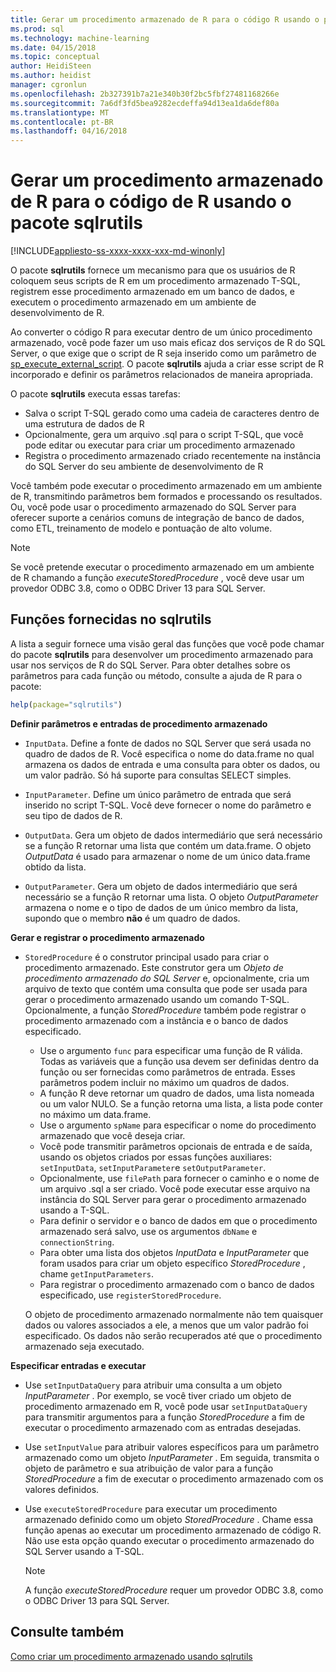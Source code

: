 ```yaml
---
title: Gerar um procedimento armazenado de R para o código R usando o pacote sqlrutils | Microsoft Docs
ms.prod: sql
ms.technology: machine-learning
ms.date: 04/15/2018
ms.topic: conceptual
author: HeidiSteen
ms.author: heidist
manager: cgronlun
ms.openlocfilehash: 2b327391b7a21e340b30f2bc5fbf27481168266e
ms.sourcegitcommit: 7a6df3fd5bea9282ecdeffa94d13ea1da6def80a
ms.translationtype: MT
ms.contentlocale: pt-BR
ms.lasthandoff: 04/16/2018
---
```

# <a name="generate-an-r-stored-procedure-for-r-code-using-the-sqlrutils-package"></a>Gerar um procedimento armazenado de R para o código de R usando o pacote sqlrutils
[!INCLUDE[appliesto-ss-xxxx-xxxx-xxx-md-winonly](../../includes/appliesto-ss-xxxx-xxxx-xxx-md-winonly.md)]

O pacote **sqlrutils** fornece um mecanismo para que os usuários de R coloquem seus scripts de R em um procedimento armazenado T-SQL, registrem esse procedimento armazenado em um banco de dados, e executem o procedimento armazenado em um ambiente de desenvolvimento de R. 

Ao converter o código R para executar dentro de um único procedimento armazenado, você pode fazer um uso mais eficaz dos serviços de R do SQL Server, o que exige que o script de R seja inserido como um parâmetro de [sp_execute_external_script](../../relational-databases/system-stored-procedures/sp-execute-external-script-transact-sql.md). O pacote **sqlrutils** ajuda a criar esse script de R incorporado e definir os parâmetros relacionados de maneira apropriada.

O pacote **sqlrutils** executa essas tarefas:

- Salva o script T-SQL gerado como uma cadeia de caracteres dentro de uma estrutura de dados de R
- Opcionalmente, gera um arquivo .sql para o script T-SQL, que você pode editar ou executar para criar um procedimento armazenado
- Registra o procedimento armazenado criado recentemente na instância do SQL Server do seu ambiente de desenvolvimento de R

Você também pode executar o procedimento armazenado em um ambiente de R, transmitindo parâmetros bem formados e processando os resultados. Ou, você pode usar o procedimento armazenado do SQL Server para oferecer suporte a cenários comuns de integração de banco de dados, como ETL, treinamento de modelo e pontuação de alto volume.

  > [!NOTE]
  > Se você pretende executar o procedimento armazenado em um ambiente de R chamando a função *executeStoredProcedure* , você deve usar um provedor ODBC 3.8, como o ODBC Driver 13 para SQL Server.  
  
## <a name="functions-provided-in-sqlrutils"></a>Funções fornecidas no sqlrutils

A lista a seguir fornece uma visão geral das funções que você pode chamar do pacote **sqlrutils** para desenvolver um procedimento armazenado para usar nos serviços de R do SQL Server. Para obter detalhes sobre os parâmetros para cada função ou método, consulte a ajuda de R para o pacote:

```R
help(package="sqlrutils") 
```

**Definir parâmetros e entradas de procedimento armazenado**

- `InputData`. Define a fonte de dados no SQL Server que será usada no quadro de dados de R. Você especifica o nome do data.frame no qual armazena os dados de entrada e uma consulta para obter os dados, ou um valor padrão. Só há suporte para consultas SELECT simples.

- `InputParameter`. Define um único parâmetro de entrada que será inserido no script T-SQL. Você deve fornecer o nome do parâmetro e seu tipo de dados de R.

- `OutputData`. Gera um objeto de dados intermediário que será necessário se a função R retornar uma lista que contém um data.frame. 
   O objeto *OutputData* é usado para armazenar o nome de um único data.frame obtido da lista. 

- `OutputParameter`. Gera um objeto de dados intermediário que será necessário se a função R retornar uma lista. O objeto *OutputParameter* armazena o nome e o tipo de dados de um único membro da lista, supondo que o membro **não** é um quadro de dados. 


**Gerar e registrar o procedimento armazenado**


- `StoredProcedure` é o construtor principal usado para criar o procedimento armazenado.  Este construtor gera um *Objeto de procedimento armazenado do SQL Server* e, opcionalmente, cria um arquivo de texto que contém uma consulta que pode ser usada para gerar o procedimento armazenado usando um comando T-SQL. Opcionalmente, a função *StoredProcedure* também pode registrar o procedimento armazenado com a instância e o banco de dados especificado.

   + Use o argumento `func` para especificar uma função de R válida. Todas as variáveis que a função usa devem ser definidas dentro da função ou ser fornecidas como parâmetros de entrada. Esses parâmetros podem incluir no máximo um quadros de dados.
   + A função R deve retornar um quadro de dados, uma lista nomeada ou um valor NULO. Se a função retorna uma lista, a lista pode conter no máximo um data.frame.
   + Use o argumento `spName` para especificar o nome do procedimento armazenado que você deseja criar.
   + Você pode transmitir parâmetros opcionais de entrada e de saída, usando os objetos criados por essas funções auxiliares: `setInputData`, `setInputParameter`e `setOutputParameter`.
   +  Opcionalmente, use `filePath` para fornecer o caminho e o nome de um arquivo .sql a ser criado. Você pode executar esse arquivo na instância do SQL Server para gerar o procedimento armazenado usando a T-SQL.
   + Para definir o servidor e o banco de dados em que o procedimento armazenado será salvo, use os argumentos `dbName` e  `connectionString`.
   + Para obter uma lista dos objetos *InputData* e *InputParameter* que foram usados para criar um objeto específico *StoredProcedure* , chame `getInputParameters`. 
   + Para registrar o procedimento armazenado com o banco de dados especificado, use `registerStoredProcedure`.

   O objeto de procedimento armazenado normalmente não tem quaisquer dados ou valores associados a ele, a menos que um valor padrão foi especificado. Os dados não serão recuperados até que o procedimento armazenado seja executado. 


**Especificar entradas e executar**

- Use `setInputDataQuery` para atribuir uma consulta a um objeto *InputParameter* . Por exemplo, se você tiver criado um objeto de procedimento armazenado em R, você pode usar `setInputDataQuery` para transmitir argumentos para a função *StoredProcedure* a fim de executar o procedimento armazenado com as entradas desejadas.

- Use `setInputValue` para atribuir valores específicos para um parâmetro armazenado como um objeto *InputParameter* . Em seguida, transmita o objeto de parâmetro e sua atribuição de valor para a função *StoredProcedure* a fim de executar o procedimento armazenado com os valores definidos.

- Use `executeStoredProcedure` para executar um procedimento armazenado definido como um objeto *StoredProcedure* . Chame essa função apenas ao executar um procedimento armazenado de código R. Não use esta opção quando executar o procedimento armazenado do SQL Server usando a T-SQL.

  > [!NOTE]
  > A função *executeStoredProcedure* requer um provedor ODBC 3.8, como o ODBC Driver 13 para SQL Server.  
  
  



## <a name="see-also"></a>Consulte também
[Como criar um procedimento armazenado usando sqlrutils](../../advanced-analytics/r-services/how-to-create-a-stored-procedure-using-sqlrutils.md)

